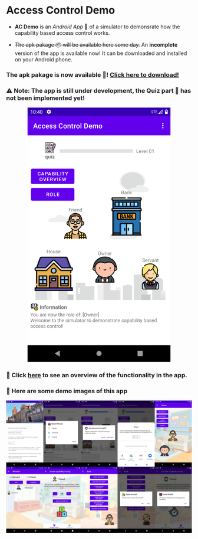 # Access Control Demo

- __AC Demo__ is an _Android App_ :iphone: of a simulator to demonsrate how the capability based access control works.

- ~~The apk pakage :package: will be available here some day.~~ An __incomplete__ version of the app is available now! It can be downloaded and installed on your Android phone.

### The apk pakage is now available :tada:! [Click here to download!](https://github.com/YechengChu/ACDemo/raw/master/ACDemo.apk)

### :warning: Note: The app is still under development, the Quiz part :pencil: has not been implemented yet!

<div align=center><img src="images/main_page.png" width="388" height="689"/></div>

### :eyes: Click [here](./FuncOverview.html) to see an overview of the functionality in the app.

### :eyes: Here are some demo images of this app 

<div align=center><img src="images/demo_img.png"/></div>
